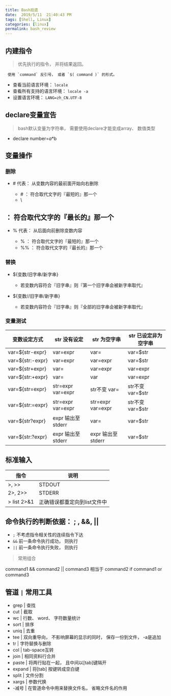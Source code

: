 ```yaml
---
title: Bash拾遗
date:  2019/5/11  21:40:43 PM
tags: [Shell, Linux]
categories: [linux]
permalink: bash_review
---
```


## 内建指令

> 优先执行的指令， 并将结果返回。

``` shell
 使用 `command` 反引号， 或者 `$( command )` 的形式。
```

* 查看当前语言环境： `locale`
* 查看所有支持的语言环境： `locale -a`
* 设置语言环境： `LANG=zh_CN.UTF-8`

## declare变量宣告

> bash默认变量为字符串， 需要使用declare才能变成array、 数值类型

* declare number=$a*$b

## 变量操作

### 删除

* \# 代表： 从变数内容的最前面开始向右删除

  + \# ： 符合取代文字的『最短的』那一个
  + \

## ： 符合取代文字的『最长的』那一个

* \% 代表： 从后面向前删除变数内容

  + \% ： 符合取代文字的『最短的』那一个
  + \%% ： 符合取代文字的『最长的』那一个

### 替换

* ${变数/旧字串/新字串}

  + 若变数内容符合『旧字串』则『第一个旧字串会被新字串取代』

* ${变数//旧字串/新字串}

  + 若变数内容符合『旧字串』则『全部的旧字串会被新字串取代』

### 变量测试

| 变数设定方式     | str 没有设定       | str 为空字串      | str 已设定非为空字串 |
|------------------|--------------------|-------------------|----------------------|
| var=${str-expr}  | var=expr           | var=              | var=$str             |
| var=${str:-expr} | var=expr           | var=expr          | var=$str             |
| var=${str+expr}  | var=               | var=expr          | var=expr             |
| var=${str:+expr} | var=               | var               | var=expr            |
| var=${str=expr}  | str=expr  var=expr | str不变 var=      | str不变  var=$str    |
| var=${str:=expr} | str=expr var=expr  | str=expr var=expr | str不变 var=$str     |
| var=${str?expr}  | expr 输出至stderr  | var=              | var=$str             |
| var=${str:?expr} | expr 输出至stderr  | expr 输出至stderr | var=$str             |

## 标准输入

| 指令        | 说明                         |
|-------------|------------------------------|
| >, >>        | STDOUT                       |
| 2>, 2>>      | STDERR                       |
| > list 2>&1 | 正确错误都重定向到list文件中 |

## 命令执行的判断依据： ; , &&, ||

* `;` 不考虑指令相关性的连续指令下达
* `&&` 前一条命令执行成功， 则执行
* `||` 前一条命令执行失败， 则执行

> 常用组合

command1 && command2 || command3
相当于 command2 if command1 or command3

## 管道 `|` 常用工具

* grep | 查找
* cut | 截取
* wc | 行数、 word、 字符数量统计
* sort | 排序
* uniq | 去重
* tee |  双向重导向， 不影响屏幕的显示的同时， 保存一份到文件， -a是追加
* tr | 字符替换与删除
* col | tab-space互转
* join | 相同资料行合并
* paste | 将两行贴在一起， 且中间以[tab]键隔开
* expand | 将[tab] 按键转成空白键
* split | 文件分割
* xargs | 参数代换
* -减号 | 在管道命令中用来替换文件名， 省略文件名的作用
